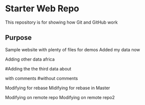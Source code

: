 # Starter Web Repo

This repository is for showing how Git and GitHub work

## Purpose

Sample website with plenty of files for demos
Added my data now

Adding other data africa

#Adding the the third data about 

with comments
#without comments

Modifying for rebase
Midifying for rebase in Master

Modifying on remote repo
Modifying on remote repo2
